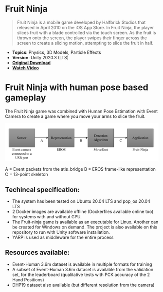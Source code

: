 # Fruit Ninja

> Fruit Ninja is a mobile game developed by Halfbrick Studios that released in April 2010 on the iOS App Store. In Fruit Ninja, the player slices fruit with a blade controlled via the touch screen. As the fruit is thrown onto the screen, the player swipes their finger across the screen to create a slicing motion, attempting to slice the fruit in half.

- **Topics**: Physics, 3D Models, Particle Effects
- **Version**: Unity 2020.3 (LTS)
- [**Original Download**](https://github.com/zigurous/unity-fruit-ninja-tutorial/archive/refs/heads/main.zip)
- [**Watch Video**](https://youtu.be/xTT1Ae_ifhM)

# Fruit Ninja with human pose based gameplay

The Fruit Ninja game was combined with Human Pose Estimation with Event Camera to create a game where you move your arms to slice the fruit.

![capocaccia/cc_flow.png](capocaccia/cc_flow.png)

A = Event packets from the atis_bridge 
B = EROS frame-like representation 
C = 13-point skeleton 

## Techincal specification: 
 - The system has been tested on Ubuntu 20.04 LTS and pop_os 20.04 LTS
 - 2 Docker images are available offline (Dockerfiles available online too) for systems with and without GPU.
 - The Fruit-ninja game is available as an executable for Linux. Another can be created for Windows on demand. The project is also available on this repository to run with Unity software installation.
 - YARP is used as middleware for the entire process

## Resources available:
 - Event-Human 3.6m dataset is available in multiple formats for training 
 - A subset of Event-Human 3.6m dataset is available from the validation set, for the leaderboard (qualitative tests with PCK accuracy of the 2 Hand Positions)
 - DHP19 dataset also available (but different resolution from the camera)